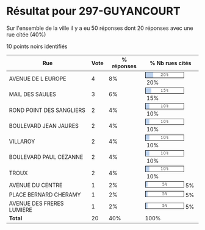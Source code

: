 # Résultat pour 297-GUYANCOURT

Sur l'ensemble de la ville il y a eu 50 réponses dont 20 réponses avec une rue citée (40%)

10 points noirs identifiés

| Rue | Vote | % réponses | % Nb rues cités|
|-----|------|------------|----------------|
| AVENUE DE L EUROPE | 4 | 8% | <img src="../../img/bar_20.gif" />&nbsp;20%|
| MAIL DES SAULES | 3 | 6% | <img src="../../img/bar_15.gif" />&nbsp;15%|
| ROND POINT DES SANGLIERS | 2 | 4% | <img src="../../img/bar_10.gif" />&nbsp;10%|
| BOULEVARD JEAN JAURES | 2 | 4% | <img src="../../img/bar_10.gif" />&nbsp;10%|
| VILLAROY | 2 | 4% | <img src="../../img/bar_10.gif" />&nbsp;10%|
| BOULEVARD PAUL CEZANNE | 2 | 4% | <img src="../../img/bar_10.gif" />&nbsp;10%|
| TROUX | 2 | 4% | <img src="../../img/bar_10.gif" />&nbsp;10%|
| AVENUE DU CENTRE | 1 | 2% | <img src="../../img/bar_5.gif" />&nbsp;5%|
| PLACE BERNARD CHERAMY | 1 | 2% | <img src="../../img/bar_5.gif" />&nbsp;5%|
| AVENUE DES FRERES LUMIERE | 1 | 2% | <img src="../../img/bar_5.gif" />&nbsp;5%|
| **Total** | 20 | 40% | 100%|
